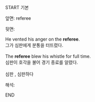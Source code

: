 START
기본

앞면:
referee


뒷면:
<div>He vented his anger on the <strong>referee</strong>. </div><div><div>그가 심판에게 분통을 터뜨렸다.</div></div><div><br></div><div><div>The <strong>referee</strong> blew his whistle for full time. </div><div><div>심판이 호각을 불어 경기 종료를 알렸다.</div></div></div><div><br></div><div>심판 , 심판하다</div>


해석:

END